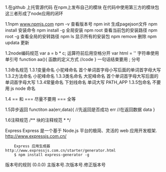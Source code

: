 
1.在github 上托管源代码
  在npm上发布自己的模块
  在代码中使用第三方的模块包
  这三者形成了node应用的闭环

  1.1npm www.npmjs.com
        npm -v 查看版本号
        npm init 生成pagejson文件
        npm install <name> 安装命令
        npm install <name> -g 全局安装
        npm root 查看当前包的安装路径
        npm root -g 查看全局的安转路径
        npm ls 显示所有的安装包
        npm remove 删除
        npm updata 更新

  1.2node编码规范
        var a = b * c; 运算符前后用空格分开
        var html = '<a href="www.baidu.com"></a>' 字符串使用单引号
        function aa(){ 函数的定义方式
            //code
        }
        一句话结束要用 ; 分号

  1.3命名规范
        1.3.1变量命名  小驼峰命名  首个单词首字母小写后面的单词首字母大写
        1.3.2方法命名  小驼峰命名
        1.3.3类名命名  大驼峰命名  首个单词首字母大写后面的单词首字母大写
        1.3.4常量命名  下划线命名  单词大写   PATH_APP
        1.3.5包命名    不要用 js node 命名

  1.4 == 和 ===
        尽量不要用 === 全等

  1.5异步返回
        functiton aa(err,data){
            //先返回是否成功 err
            //在返回数据 data
        }

  1.6注释规范
        /** 块的注释规范
        *
        */

  Express
        Express 是一个基于 Node.js 平台的极简、灵活的 web 应用开发框架.
        http://www.expressjs.com.cn/

        Express 应用生成器 http://www.expressjs.com.cn/starter/generator.html
        $ npm install express-generator -g

  版本号的规则
  <version> (0.0.0) 主版本号.次版本号.修正版本号














